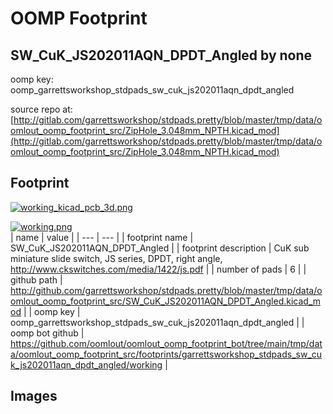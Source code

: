 # OOMP Footprint  
## SW_CuK_JS202011AQN_DPDT_Angled  by none  
  
oomp key: oomp_garrettsworkshop_stdpads_sw_cuk_js202011aqn_dpdt_angled  
  
source repo at: [http://gitlab.com/garrettsworkshop/stdpads.pretty/blob/master/tmp/data/oomlout_oomp_footprint_src/ZipHole_3.048mm_NPTH.kicad_mod](http://gitlab.com/garrettsworkshop/stdpads.pretty/blob/master/tmp/data/oomlout_oomp_footprint_src/ZipHole_3.048mm_NPTH.kicad_mod)  
## Footprint  
  
[![working_kicad_pcb_3d.png](working_kicad_pcb_3d_600.png)](working_kicad_pcb_3d.png)  
  
[![working.png](working_600.png)](working.png)  
| name | value | 
| --- | --- | 
| footprint name | SW_CuK_JS202011AQN_DPDT_Angled | 
| footprint description | CuK sub miniature slide switch, JS series, DPDT, right angle, http://www.ckswitches.com/media/1422/js.pdf | 
| number of pads | 6 | 
| github path | http://github.com/garrettsworkshop/stdpads.pretty/blob/master/tmp/data/oomlout_oomp_footprint_src/SW_CuK_JS202011AQN_DPDT_Angled.kicad_mod | 
| oomp key | oomp_garrettsworkshop_stdpads_sw_cuk_js202011aqn_dpdt_angled | 
| oomp bot github | https://github.com/oomlout/oomlout_oomp_footprint_bot/tree/main/tmp/data/oomlout_oomp_footprint_src/footprints/garrettsworkshop_stdpads_sw_cuk_js202011aqn_dpdt_angled/working | 
## Images  
